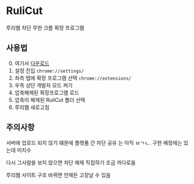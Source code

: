 # RuliCut
루리웹 차단 무한 크롬 확장 프로그램


## 사용법
0. 여기서 [다운로드](https://github.com/artistXenon/RuliCut/releases)
1. 설정 진입 ``chrome://settings/`` 
2. 좌측 탭에 확장 프로그램 선택 ``chrome://extensions/``
3. 우측 상단 개발자 모드 켜기
4. 압축해제된 확장프로그램 로드
5. 압축이 해제된 RuliCut 폴더 선택
6. 루리웹 새로고침

## 주의사항
서버에 업로드 되지 않기 떄문에 플랫폼 간 차단 공유 는 아직 ㅂㄱㄴ. 구현 예정에는 있는데 미지수

다시 그사람을 보지 않으면 차단 해제 직접하기 조금 까다로움

루리웹 사이트 구조 바뀌면 언제든 고장날 수 있음
